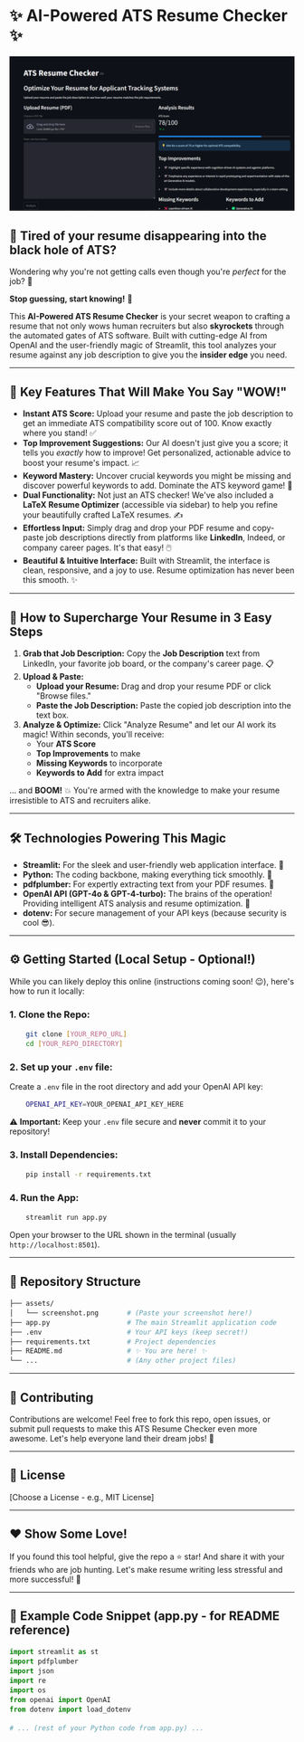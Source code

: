 # ✨ AI-Powered ATS Resume Checker ✨

![AI-Powered ATS Resume Checker Screenshot](assets/image.png)

## 🚀 Tired of your resume disappearing into the black hole of ATS?

Wondering why you're not getting calls even though you're *perfect* for the job? 🤔

**Stop guessing, start knowing!** 🚀

This **AI-Powered ATS Resume Checker** is your secret weapon to crafting a resume that not only wows human recruiters but also **skyrockets** through the automated gates of ATS software. Built with cutting-edge AI from OpenAI and the user-friendly magic of Streamlit, this tool analyzes your resume against any job description to give you the **insider edge** you need.

---

## 🎯 Key Features That Will Make You Say "WOW!"

- **Instant ATS Score:** Upload your resume and paste the job description to get an immediate ATS compatibility score out of 100. Know exactly where you stand! ✅
- **Top Improvement Suggestions:** Our AI doesn't just give you a score; it tells you *exactly* how to improve! Get personalized, actionable advice to boost your resume's impact. 📈
- **Keyword Mastery:** Uncover crucial keywords you might be missing and discover powerful keywords to add. Dominate the ATS keyword game! 🔑
- **Dual Functionality:** Not just an ATS checker! We've also included a **LaTeX Resume Optimizer** (accessible via sidebar) to help you refine your beautifully crafted LaTeX resumes. ✍️
- **Effortless Input:** Simply drag and drop your PDF resume and copy-paste job descriptions directly from platforms like **LinkedIn**, Indeed, or company career pages. It's that easy! 🖱️
- **Beautiful & Intuitive Interface:** Built with Streamlit, the interface is clean, responsive, and a joy to use. Resume optimization has never been this smooth. ✨

---

## 🚀 How to Supercharge Your Resume in 3 Easy Steps

1. **Grab that Job Description:** Copy the **Job Description** text from LinkedIn, your favorite job board, or the company's career page. 📋
2. **Upload & Paste:**
   - **Upload your Resume:** Drag and drop your resume PDF or click "Browse files."
   - **Paste the Job Description:** Paste the copied job description into the text box.
3. **Analyze & Optimize:** Click "Analyze Resume" and let our AI work its magic! Within seconds, you'll receive:
   - Your **ATS Score**
   - **Top Improvements** to make
   - **Missing Keywords** to incorporate
   - **Keywords to Add** for extra impact

... and **BOOM!** 💥 You're armed with the knowledge to make your resume irresistible to ATS and recruiters alike.

---

## 🛠️ Technologies Powering This Magic

- **Streamlit:** For the sleek and user-friendly web application interface. 🎈
- **Python:** The coding backbone, making everything tick smoothly. 🐍
- **pdfplumber:** For expertly extracting text from your PDF resumes. 📄
- **OpenAI API (GPT-4o & GPT-4-turbo):** The brains of the operation! Providing intelligent ATS analysis and resume optimization. 🧠
- **dotenv:** For secure management of your API keys (because security is cool 😎).

---

## ⚙️ Getting Started (Local Setup - Optional!)

While you can likely deploy this online (instructions coming soon! 😉), here's how to run it locally:

### 1. Clone the Repo:
```sh
    git clone [YOUR_REPO_URL]
    cd [YOUR_REPO_DIRECTORY]
```

### 2. Set up your `.env` file:
Create a `.env` file in the root directory and add your OpenAI API key:
```sh
    OPENAI_API_KEY=YOUR_OPENAI_API_KEY_HERE
```
⚠️ **Important:** Keep your `.env` file secure and **never** commit it to your repository!

### 3. Install Dependencies:
```sh
    pip install -r requirements.txt
```

### 4. Run the App:
```sh
    streamlit run app.py
```

Open your browser to the URL shown in the terminal (usually `http://localhost:8501`).

---

## 📂 Repository Structure

```sh
├── assets/
│   └── screenshot.png       # (Paste your screenshot here!)
├── app.py                   # The main Streamlit application code
├── .env                     # Your API keys (keep secret!)
├── requirements.txt         # Project dependencies
├── README.md                # ✨ You are here! ✨
└── ...                      # (Any other project files)
```

---

## 🤝 Contributing

Contributions are welcome! Feel free to fork this repo, open issues, or submit pull requests to make this ATS Resume Checker even more awesome. Let's help everyone land their dream jobs! 🌟

---

## 📜 License

[Choose a License - e.g., MIT License]

---

## ❤️ Show Some Love!

If you found this tool helpful, give the repo a ⭐ star! And share it with your friends who are job hunting. Let's make resume writing less stressful and more successful! 🎉

---

## 📌 Example Code Snippet (app.py - for README reference)
```python
import streamlit as st
import pdfplumber
import json
import re
import os
from openai import OpenAI
from dotenv import load_dotenv

# ... (rest of your Python code from app.py) ...
